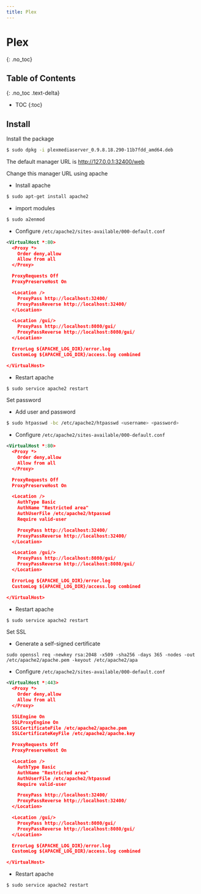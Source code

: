 ```yaml
---
title: Plex
---
```


# Plex
{: .no_toc}

## Table of Contents
{: .no_toc .text-delta}

* TOC
{:toc}

## Install

Install the package

```sh
$ sudo dpkg -i plexmediaserver_0.9.8.18.290-11b7fdd_amd64.deb
```

The default manager URL is http://127.0.0.1:32400/web

Change this manager URL using apache

* Install apache

```sh
$ sudo apt-get install apache2
```

* import modules

```sh
$ sudo a2enmod
```

* Configure `/etc/apache2/sites-available/000-default.conf`

```xml
<VirtualHost *:80>
  <Proxy *>
    Order deny,allow
    Allow from all
  </Proxy>

  ProxyRequests Off
  ProxyPreserveHost On

  <Location />
    ProxyPass http://localhost:32400/
    ProxyPassReverse http://localhost:32400/
  </Location>

  <Location /gui/>
    ProxyPass http://localhost:8080/gui/
    ProxyPassReverse http://localhost:8080/gui/
  </Location>

  ErrorLog ${APACHE_LOG_DIR}/error.log
  CustomLog ${APACHE_LOG_DIR}/access.log combined

</VirtualHost>
```

* Restart apache

```sh
$ sudo service apache2 restart
```

Set password

* Add user and password

```sh
$ sudo htpasswd -bc /etc/apache2/htpasswd <username> <password>
```

* Configure `/etc/apache2/sites-available/000-default.conf`

```xml
<VirtualHost *:80>
  <Proxy *>
    Order deny,allow
    Allow from all
  </Proxy>

  ProxyRequests Off
  ProxyPreserveHost On

  <Location />
    AuthType Basic
    AuthName "Restricted area"
    AuthUserFile /etc/apache2/htpasswd
    Require valid-user

    ProxyPass http://localhost:32400/
    ProxyPassReverse http://localhost:32400/
  </Location>

  <Location /gui/>
    ProxyPass http://localhost:8080/gui/
    ProxyPassReverse http://localhost:8080/gui/
  </Location>

  ErrorLog ${APACHE_LOG_DIR}/error.log
  CustomLog ${APACHE_LOG_DIR}/access.log combined

</VirtualHost>
```

* Restart apache

```sh
$ sudo service apache2 restart
```

Set SSL

* Generate a self-signed certificate

```ssh
sudo openssl req -newkey rsa:2048 -x509 -sha256 -days 365 -nodes -out /etc/apache2/apache.pem -keyout /etc/apache2/apa
```

* Configure `/etc/apache2/sites-available/000-default.conf`

```xml
<VirtualHost *:443>
  <Proxy *>
    Order deny,allow
    Allow from all
  </Proxy>

  SSLEngine On
  SSLProxyEngine On
  SSLCertificateFile /etc/apache2/apache.pem
  SSLCertificateKeyFile /etc/apache2/apache.key

  ProxyRequests Off
  ProxyPreserveHost On

  <Location />
    AuthType Basic
    AuthName "Restricted area"
    AuthUserFile /etc/apache2/htpasswd
    Require valid-user

    ProxyPass http://localhost:32400/
    ProxyPassReverse http://localhost:32400/
  </Location>

  <Location /gui/>
    ProxyPass http://localhost:8080/gui/
    ProxyPassReverse http://localhost:8080/gui/
  </Location>

  ErrorLog ${APACHE_LOG_DIR}/error.log
  CustomLog ${APACHE_LOG_DIR}/access.log combined

</VirtualHost>
```

* Restart apache

```sh
$ sudo service apache2 restart
```
